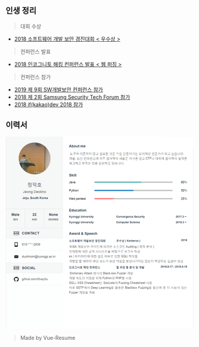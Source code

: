 ## 인생 정리
> 대회 수상
- [2018 소프트웨어 개발 보안 경진대회 < 우수상 >](https://github.com/l0vey0u/RESUME/blob/master/src/awards/%EC%86%8C%ED%94%84%ED%8A%B8%EC%9B%A8%EC%96%B4_%EA%B0%9C%EB%B0%9C%EB%B3%B4%EC%95%88_%EA%B2%BD%EC%A7%84%EB%8C%80%ED%9A%8C.md)
> 컨퍼런스 발표
- [2018 인코그니토 해킹 컨퍼런스 발표 < 웹 퍼징 >](https://github.com/l0vey0u/RESUME/blob/master/src/conf/IncognitoHackingConference.md)
> 컨퍼런스 참가
- [2019 제 9회 SW개발보안 컨퍼런스 참가]()
- [2018 제 2회 Samsung Security Tech Forum 참가]()
- [2018 if(kakao)dev 2018 참가]()
## 이력서
![](My_Resume.png)
> Made by Vue-Resume
